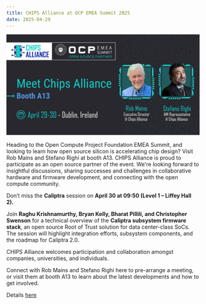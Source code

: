 ```yaml
---
title: CHIPS Alliance at OCP EMEA Summit 2025
date: 2025-04-29
---
```


![OCP Speaker Card](speaker-card-ocp-2025.png)

Heading to the Open Compute Project Foundation EMEA Summit, and looking to learn how open source silicon is accelerating chip design? Visit Rob Mains and Stefano Righi at booth A13.
CHIPS Alliance is proud to participate as an open source partner of the event.
We're looking forward to insightful discussions, sharing successes and challenges in collaborative hardware and firmware development, and connecting with the open compute community.

Don’t miss the **Caliptra** session on **April 30 at 09:50 (Level 1 – Liffey Hall 2).**

Join **Raghu Krishnamurthy, Bryan Kelly, Bharat Pillili, and Christopher Swenson** for a technical overview of the **Caliptra subsystem firmware stack**, an open source Root of Trust solution for data center-class SoCs. The session will highlight integration efforts, subsystem components, and the roadmap for Caliptra 2.0.

CHIPS Alliance welcomes participation and collaboration amongst companies, universities, and individuals.

Connect with Rob Mains and Stefano Righi here to pre-arrange a meeting, or visit them at booth A13 to learn about the latest developments and how to get involved.


Details [here ](https://www.opencompute.org/summit/emea-summit) 